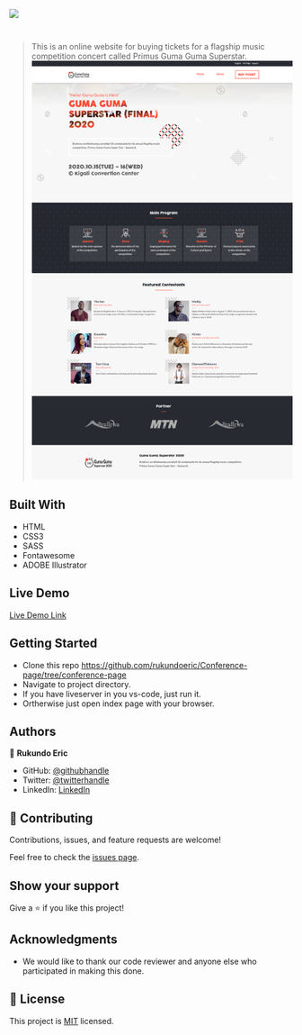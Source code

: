 ![](https://img.shields.io/badge/Microverse-blueviolet)

#

> This is an online website for buying tickets for a flagship music competition concert called Primus Guma Guma Superstar.
> ![screenshot](assets/img/screenshot.png)

## Built With

- HTML
- CSS3
- SASS
- Fontawesome
- ADOBE Illustrator

## Live Demo

[Live Demo Link](https://rukundoeric.github.io/Conference-page/)

## Getting Started

- Clone this repo https://github.com/rukundoeric/Conference-page/tree/conference-page
- Navigate to project directory.
- If you have liveserver in you vs-code, just run it.
- Ortherwise just open index page with your browser.

## Authors

👤 **Rukundo Eric**

- GitHub: [@githubhandle](https://github.com/rukundoeric)
- Twitter: [@twitterhandle](https://twitter.com/rukundoeric005)
- LinkedIn: [LinkedIn](https://www.linkedin.com/in/rukundo-eric-000bba181/)


## 🤝 Contributing

Contributions, issues, and feature requests are welcome!

Feel free to check the [issues page](https://github.com/rukundoeric/Conference-page/issues).

## Show your support

Give a ⭐️ if you like this project!

## Acknowledgments

- We would like to thank our code reviewer and anyone else who participated in making this done.

## 📝 License

This project is [MIT](./LICENCE) licensed.
